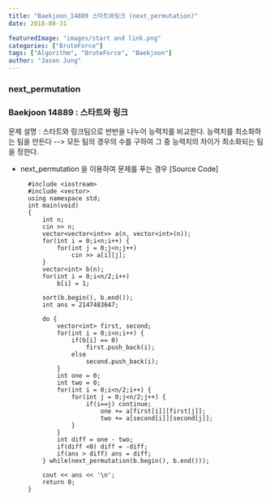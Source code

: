 ```yaml
---
title: "Baekjoon_14889 스타트와링크 (next_permutation)"
date: 2018-08-31

featuredImage: "images/start and link.png"
categories: ["BruteForce"]
tags: ["Algorithm", "BruteForce", "Baekjoon"]
author: "Jason Jung"
---
```

### next_permutation
### Baekjoon 14889 : 스타트와 링크
문제 설명 : 스타트와 링크팀으로 반반을 나누어 능력치를 비교한다. 능력치를 최소화하는 팀을 만든다 --> 모든 팀의 경우의 수를 구하여 그 중 능력치의 차이가 최소화되는 팀을 정한다.
- next_permutation 을 이용하여 문제를 푸는 경우
[Source Code] 

        #include <iostream>
        #include <vector>
        using namespace std;
        int main(void)
        {
            int n;
            cin >> n;
            vector<vector<int>> a(n, vector<int>(n));
            for(int i = 0;i<n;i++) {
                for(int j = 0;j<n;j++)
                    cin >> a[i][j];
            }
            vector<int> b(n);
            for(int i = 0;i<n/2;i++)
                b[i] = 1;

            sort(b.begin(), b.end());
            int ans = 2147483647;

            do {
                vector<int> first, second;
                for(int i = 0;i<n;i++) {
                    if(b[i] == 0)
                        first.push_back(i);
                    else
                        second.push_back(i);
                }
                int one = 0;
                int two = 0;
                for(int i = 0;i<n/2;i++) {
                    for(int j = 0;j<n/2;j++) {
                        if(i==j) continue;
                            one += a[first[i]][first[j]];
                            two += a[second[i]][second[j]];
                    }
                }
                int diff = one - two;
                if(diff <0) diff = -diff;
                if(ans > diff) ans = diff;
            } while(next_permutation(b.begin(), b.end()));

            cout << ans << '\n';
            return 0;
        }
